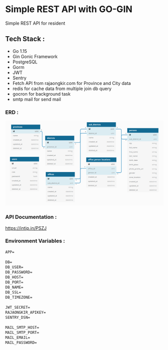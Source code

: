 # Simple REST API with GO-GIN
Simple REST API for resident

## Tech Stack :
- Go 1.15
- Gin Gonic Framework
- PostgreSQL
- Gorm
- JWT
- Sentry
- Fetch API from rajaongkir.com for Province and City data
- redis for cache data from multiple join db query
- gocron for background task
- smtp mail for send mail

### ERD :
![alt text](https://github.com/agussaputran/testcasethree-residentAPI/blob/main/images/readme_image.png?raw=true)

### API Documentation :
<https://intip.in/PSZJ>

### Environment Variables :
```
APP=

DB=
DB_USER=
DB_PASSWORD=
DB_HOST=
DB_PORT=
DB_NAME=
DB_SSL=
DB_TIMEZONE=

JWT_SECRET=
RAJAONGKIR_APIKEY=
SENTRY_DSN=

MAIL_SMTP_HOST=
MAIL_SMTP_PORT=
MAIL_EMAIL=
MAIL_PASSWORD=
```